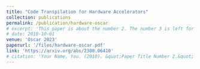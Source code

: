 ```yaml
---
title: "Code Transpilation for Hardware Accelerators"
collection: publications
permalink: /publication/hardware-oscar
# excerpt: 'This paper is about the number 2. The number 3 is left for future work.'
# date: 2010-10-01
venue: 'Oscar 2023'
paperurl: '/files/hardware-oscar.pdf'
link: 'https://arxiv.org/abs/2308.06410'
# citation: 'Your Name, You. (2010). &quot;Paper Title Number 2.&quot; <i>Journal 1</i>. 1(2).'
---
```

<!-- This paper is about the number 2. The number 3 is left for future work.

[Download paper here](http://academicpages.github.io/files/paper2.pdf)

Recommended citation: Your Name, You. (2010). "Paper Title Number 2." <i>Journal 1</i>. 1(2). -->